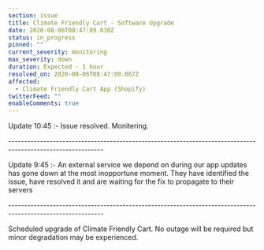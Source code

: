 ```yaml
---
section: issue
title: Climate Friendly Cart - Software Upgrade
date: 2020-08-06T08:47:09.030Z
status: in_progress
pinned: ""
current_severity: monitoring
max_severity: down
duration: Expected - 1 hour
resolved_on: 2020-08-06T08:47:09.067Z
affected:
  - Climate Friendly Cart App (Shopify)
twitterFeed: ""
enableComments: true
---
```

Update 10:45 :- Issue resolved. Monitering.

\------------------------------------------------------------------------------------------------------------

Update 9:45 :- An external service we depend on during our app updates has gone down at the most inopportune moment. They have identified the issue, have resolved it and are waiting for the fix to propagate to their servers

\------------------------------------------------------------------------------------------------------------

Scheduled upgrade of Climate Friendly Cart. No outage will be required but minor degradation may be experienced.
